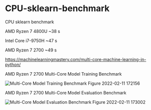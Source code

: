 # CPU-sklearn-benchmark
CPU sklearn benchmark

AMD Ryzen 7 4800U     ~38 s

Intel Core i7-9750H   ~47 s

AMD Ryzen 7 2700      ~49 s

https://machinelearningmastery.com/multi-core-machine-learning-in-python/

AMD Ryzen 7 2700 Multi-Core Model Training Benchmark

![Multi-Core Model Training Benchmark Figure 2022-02-11 172156](https://user-images.githubusercontent.com/86154919/153567956-21a61648-c762-4d24-9eae-86c8f135e269.png)

AMD Ryzen 7 2700 Multi-Core Model Evaluation Benchmark

![Multi-Core Model Evaluation Benchmark Figure 2022-02-11 173002](https://user-images.githubusercontent.com/86154919/153567985-348672ca-2e79-4494-aa3f-dbc6693c7ee0.png)
